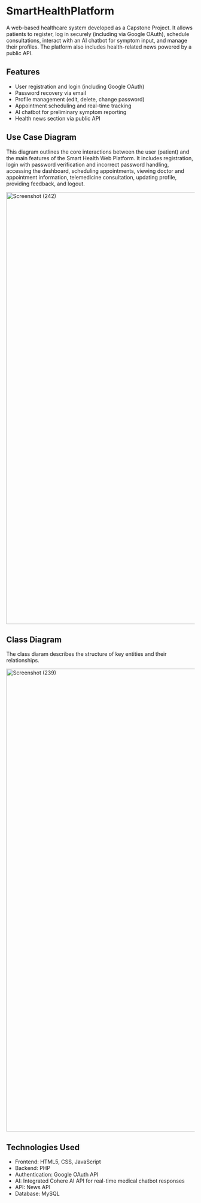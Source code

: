 # SmartHealthPlatform
A web-based healthcare system developed as a Capstone Project. It allows patients to register, log in securely (including via Google OAuth), schedule consultations, interact with an AI chatbot for symptom input, and manage their profiles. The platform also includes health-related news powered by a public API.

##  Features
- User registration and login (including Google OAuth)
- Password recovery via email
- Profile management (edit, delete, change password)
- Appointment scheduling and real-time tracking
- AI chatbot for preliminary symptom reporting
- Health news section via public API

##  Use Case Diagram

This diagram outlines the core interactions between the user (patient) and the main features of the Smart Health Web Platform. It includes registration, login with password verification and incorrect password handling, accessing the dashboard, scheduling appointments, viewing doctor and appointment information, telemedicine consultation, updating profile, providing feedback, and logout.

<img width="2418" height="1152" alt="Screenshot (242)" src="https://github.com/user-attachments/assets/f8b0e16d-202d-4ef6-bbc4-5e9dc67b90f3" />



##  Class Diagram  

The class diaram describes the structure of key entities and their relationships.

<img width="1426" height="1234" alt="Screenshot (239)" src="https://github.com/user-attachments/assets/f5c4baed-97d3-49b7-ae2b-c76eda1c0aa2" />

## Technologies Used

- Frontend: HTML5, CSS, JavaScript 
- Backend: PHP
- Authentication: Google OAuth API
- AI: Integrated Cohere AI API for real-time medical chatbot responses
- API: News API
- Database: MySQL



